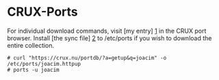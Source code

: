 # CRUX-Ports

For individual download commands, visit [my entry] [1] in the CRUX port
browser. Install [the sync file] [2] to /etc/ports if you wish to download
the entire collection.

```
# curl "https://crux.nu/portdb/?a=getup&q=joacim" -o /etc/ports/joacim.httpup
# ports -u joacim
```

[1]: http://crux.nu/portdb/?a=repo&q=joacim
[2]: http://crux.nu/portdb/?a=getup&q=joacim
